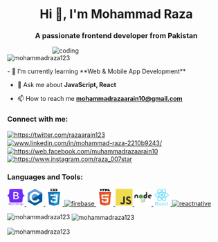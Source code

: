 <h1 align="center">Hi 👋, I'm Mohammad Raza</h1>
<h3 align="center">A passionate frontend developer from Pakistan</h3>
<img align="right" alt="coding" width="400" src= "https://www.google.com/url?sa=i&url=https%3A%2F%2Fgithub.com%2Frudrabarad%2FGifs&psig=AOvVaw3PvRiXd_JXeKuG4K3st_pK&ust=1712577759439000&source=images&cd=vfe&opi=89978449&ved=0CBEQjRxqFwoTCPDp6bqHsIUDFQAAAAAdAAAAABAI"
<p align="left"> <img src="https://komarev.com/ghpvc/?username=mohammadraza123&label=Profile%20views&color=0e75b6&style=flat" alt="mohammadraza123" /> </p>
- 🌱 I’m currently learning **Web & Mobile App Development**

- 💬 Ask me about **JavaScript, React**

- 📫 How to reach me **mohammadrazaarain10@gmail.com**

<h3 align="left">Connect with me:</h3>
<p align="left">
<a href="https://twitter.com/razaarain123" target="blank"><img align="center" src="https://raw.githubusercontent.com/rahuldkjain/github-profile-readme-generator/master/src/images/icons/Social/twitter.svg" alt="https://twitter.com/razaarain123" height="30" width="40" /></a>
<a href="https://www.linkedin.com/in/mohammad-raza-2210b9243/" target="blank"><img align="center" src="https://raw.githubusercontent.com/rahuldkjain/github-profile-readme-generator/master/src/images/icons/Social/linked-in-alt.svg" alt="www.linkedin.com/in/mohammad-raza-2210b9243/" height="30" width="40" /></a>
<a href="https://web.facebook.com/Muhammadrazaarain10" target="blank"><img align="center" src="https://raw.githubusercontent.com/rahuldkjain/github-profile-readme-generator/master/src/images/icons/Social/facebook.svg" alt="https://web.facebook.com/muhammadrazaarain10" height="30" width="40" /></a>
<a href="https://www.instagram.com/raza_007star/" target="blank"><img align="center" src="https://raw.githubusercontent.com/rahuldkjain/github-profile-readme-generator/master/src/images/icons/Social/instagram.svg" alt="https://www.instagram.com/raza_007star" height="30" width="40" /></a>
</p>

<h3 align="left">Languages and Tools:</h3>
<p align="left"> <a href="https://getbootstrap.com" target="_blank" rel="noreferrer"> <img src="https://raw.githubusercontent.com/devicons/devicon/master/icons/bootstrap/bootstrap-plain-wordmark.svg" alt="bootstrap" width="40" height="40"/> </a> <a href="https://www.cprogramming.com/" target="_blank" rel="noreferrer"> <img src="https://raw.githubusercontent.com/devicons/devicon/master/icons/c/c-original.svg" alt="c" width="40" height="40"/> </a> <a href="https://www.w3schools.com/css/" target="_blank" rel="noreferrer"> <img src="https://raw.githubusercontent.com/devicons/devicon/master/icons/css3/css3-original-wordmark.svg" alt="css3" width="40" height="40"/> </a> <a href="https://firebase.google.com/" target="_blank" rel="noreferrer"> <img src="https://www.vectorlogo.zone/logos/firebase/firebase-icon.svg" alt="firebase" width="40" height="40"/> </a> <a href="https://www.w3.org/html/" target="_blank" rel="noreferrer"> <img src="https://raw.githubusercontent.com/devicons/devicon/master/icons/html5/html5-original-wordmark.svg" alt="html5" width="40" height="40"/> </a> <a href="https://developer.mozilla.org/en-US/docs/Web/JavaScript" target="_blank" rel="noreferrer"> <img src="https://raw.githubusercontent.com/devicons/devicon/master/icons/javascript/javascript-original.svg" alt="javascript" width="40" height="40"/> </a> <a href="https://nodejs.org" target="_blank" rel="noreferrer"> <img src="https://raw.githubusercontent.com/devicons/devicon/master/icons/nodejs/nodejs-original-wordmark.svg" alt="nodejs" width="40" height="40"/> </a> <a href="https://reactjs.org/" target="_blank" rel="noreferrer"> <img src="https://raw.githubusercontent.com/devicons/devicon/master/icons/react/react-original-wordmark.svg" alt="react" width="40" height="40"/> </a> <a href="https://reactnative.dev/" target="_blank" rel="noreferrer"> <img src="https://reactnative.dev/img/header_logo.svg" alt="reactnative" width="40" height="40"/> </a> </p>

<p><img align="left" src="https://github-readme-stats.vercel.app/api/top-langs?username=mohammadraza123&show_icons=true&locale=en&layout=compact" alt="mohammadraza123" /></p>

<p>&nbsp;<img align="center" src="https://github-readme-stats.vercel.app/api?username=mohammadraza123&show_icons=true&locale=en" alt="mohammadraza123" /></p>

<p><img align="center" src="https://github-readme-streak-stats.herokuapp.com/?user=mohammadraza123&" alt="mohammadraza123" /></p>

